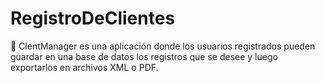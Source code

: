 # RegistroDeClientes
:pencil:
ClentManager es una aplicación donde los usuarios registrados pueden guardar en una base de datos los registros que se desee y luego exportarlos en archivos XML o PDF. 
